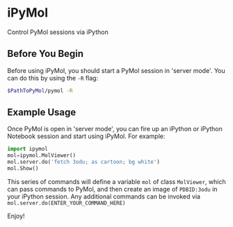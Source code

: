 iPyMol
======

Control PyMol sessions via iPython

Before You Begin
----------------
Before using iPyMol, you should start a PyMol session in 'server mode'. You can do this by using the ```-R``` flag:

```bash
$PathToPyMol/pymol -R
```


Example Usage
--------------
Once PyMol is open in 'server mode', you can fire up an iPython or iPython Notebook session and start using iPyMol. For example:

```python
import ipymol
mol=ipymol.MolViewer()
mol.server.do('fetch 3odu; as cartoon; bg white')
mol.Show()
```
This series of commands will define a variable ```mol``` of class ```MolViewer```, which can pass commands to PyMol, and then create an image of ```PDBID:3odu``` in your iPython session.
Any additional commands can be invoked via ```mol.server.do(ENTER_YOUR_COMMAND_HERE)```

Enjoy!
